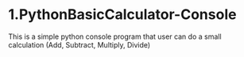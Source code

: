 # 1.PythonBasicCalculator-Console
This is a simple python console program that user can do a small calculation (Add, Subtract, Multiply, Divide)
